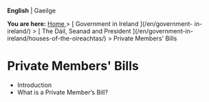 **English** |  Gaeilge 

**You are here:** [ Home ](/en/) > [ Government in Ireland ](/en/government-
in-ireland/) > [ The Dáil, Seanad and President ](/en/government-in-
ireland/houses-of-the-oireachtas/) > Private Members' Bills

#  Private Members' Bills

  * Introduction 
  * What is a Private Member’s Bill? 
